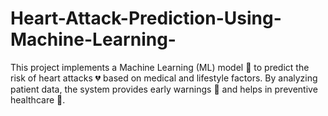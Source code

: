 # Heart-Attack-Prediction-Using-Machine-Learning-
This project implements a Machine Learning (ML) model 🧠 to predict the risk of heart attacks 💔 based on medical and lifestyle factors. By analyzing patient data, the system provides early warnings 🚨 and helps in preventive healthcare 🏥.

